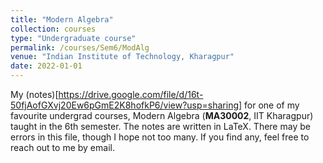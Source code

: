 ```yaml
---
title: "Modern Algebra"
collection: courses
type: "Undergraduate course"
permalink: /courses/Sem6/ModAlg
venue: "Indian Institute of Technology, Kharagpur"
date: 2022-01-01
---
```


My (notes)[https://drive.google.com/file/d/16t-50fjAofGXvj20Ew6pGmE2K8hofkP6/view?usp=sharing] for one of my favourite undergrad courses, Modern Algebra (**MA30002**, IIT Kharagpur) taught in the 6th semester. The notes are written in LaTeX. There may be errors in this file, though I hope not too many. If you find any, feel free to reach out to me by email.